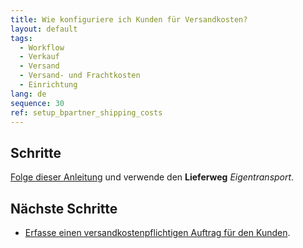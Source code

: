 ```yaml
---
title: Wie konfiguriere ich Kunden für Versandkosten?
layout: default
tags:
  - Workflow
  - Verkauf
  - Versand
  - Versand- und Frachtkosten
  - Einrichtung
lang: de
sequence: 30
ref: setup_bpartner_shipping_costs
---
```


## Schritte
[Folge dieser Anleitung](GPartner_Standardlieferweg_einrichten) und verwende den **Lieferweg** *Eigentransport*.

## Nächste Schritte
- [Erfasse einen versandkostenpflichtigen Auftrag für den Kunden](Auftrag_erfassen_Versandkosten).
